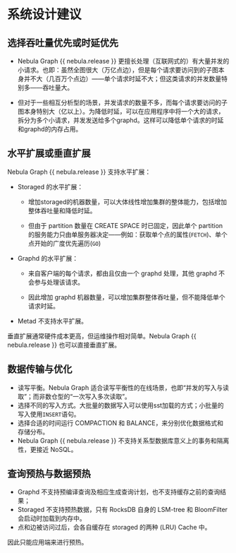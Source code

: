 # 系统设计建议

## 选择吞吐量优先或时延优先

- Nebula Graph {{ nebula.release }} 更擅长处理（互联网式的）有大量并发的小请求。也即：虽然全图很大（万亿点边），但是每个请求要访问到的子图本身并不大（几百万个点边）——单个请求时延不大；但这类请求的并发数量特别多——吞吐量大。

- 但对于一些相互分析型的场景，并发请求的数量不多，而每个请求要访问的子图本身特别大（亿以上）。为降低时延，可以在应用程序中将一个大的请求，拆分为多个小请求，并发发送给多个graphd。这样可以降低单个请求的时延和graphd的内存占用。

## 水平扩展或垂直扩展

Nebula Graph {{ nebula.release }} 支持水平扩展：

+ Storaged 的水平扩展：

    - 增加storaged的机器数量，可以大体线性增加集群的整体能力，包括增加整体吞吐量和降低时延。

    - 但由于 partition 数量在 CREATE SPACE 时已固定，因此单个 partition 的服务能力只由单服务器决定——例如：获取单个点的属性(`FETCH`)、单个点开始的广度优先遍历(`GO`)

+ Graphd 的水平扩展：

    - 来自客户端的每个请求，都由且仅由一个 graphd 处理，其他 graphd 不会参与处理该请求。

    - 因此增加 graphd 机器数量，可以增加集群整体吞吐量，但不能降低单个请求时延。

+ Metad 不支持水平扩展。

垂直扩展通常硬件成本更高，但运维操作相对简单。Nebula Graph {{ nebula.release }} 也可以直接垂直扩展。

## 数据传输与优化

- 读写平衡。Nebula Graph 适合读写平衡性的在线场景，也即“并发的写入与读取”；而非数仓型的“一次写入多次读取”。
- 选择不同的写入方式。大批量的数据写入可以使用sst加载的方式；小批量的写入使用`INSERT`语句。
- 选择合适的时间运行 COMPACTION 和 BALANCE，来分别优化数据格式和存储分布。
- Nebula Graph {{ nebula.release }} 不支持关系型数据库意义上的事务和隔离性，更接近 NoSQL。

## 查询预热与数据预热

- Graphd 不支持预编译查询及相应生成查询计划，也不支持缓存之前的查询结果；
- Storaged 不支持预热数据，只有 RocksDB 自身的 LSM-tree 和 BloomFilter 会启动时加载到内存中。
- 点和边被访问过后，会各自缓存在 storaged 的两种 (LRU) Cache 中。

因此只能应用端来进行预热。
